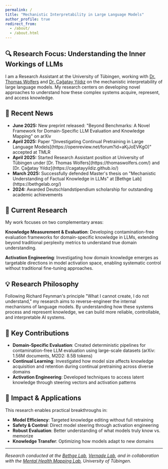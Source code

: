 ```yaml
---
permalink: /
title: "Mechanistic Interpretability in Large Language Models"
author_profile: true
redirect_from: 
  - /about/
  - /about.html
---
```


## 🔍 Research Focus: Understanding the Inner Workings of LLMs

I am a Research Assistant at the University of Tübingen, working with [Dr. Thomas Wolfers](https://thomaswolfers.com/) and [Dr. Çağatay Yıldız](https://cagatayyildiz.github.io/) on the mechanistic interpretability of large language models. My research centers on developing novel approaches to understand how these complex systems acquire, represent, and access knowledge.

## 📰 Recent News

<div class="news-box">
<ul>
<li><strong>June 2025:</strong> New preprint released: "Beyond Benchmarks: A Novel Framework for Domain-Specific LLM Evaluation and Knowledge Mapping" on arXiv</li>
<li><strong>April 2025:</strong> Paper "[Investigating Continual Pretraining in Large Language Models](https://openreview.net/forum?id=aKjJoEVKgO)" accepted at TMLR</li>
<li><strong>April 2025:</strong> Started Research Assistant position at University of Tübingen under [Dr. Thomas Wolfers](https://thomaswolfers.com/) and [Dr. Çağatay Yıldız](https://cagatayyildiz.github.io/)</li>
<li><strong>March 2025:</strong> Successfully defended Master's thesis on "Mechanistic Understanding of Factual Knowledge in LLMs" at [Bethge Lab](https://bethgelab.org/)</li>
<li><strong>2024:</strong> Awarded Deutschlandstipendium scholarship for outstanding academic achievements</li>
</ul>
</div>


## 🧪 Current Research

My work focuses on two complementary areas:

**Knowledge Measurement & Evaluation**: Developing contamination-free evaluation frameworks for domain-specific knowledge in LLMs, extending beyond traditional perplexity metrics to understand true domain understanding.

**Activation Engineering**: Investigating how domain knowledge emerges as targetable directions in model activation space, enabling systematic control without traditional fine-tuning approaches.

## 💡 Research Philosophy

Following Richard Feynman's principle "What I cannot create, I do not understand," my research aims to reverse-engineer the internal mechanisms of language models. By understanding how these systems process and represent knowledge, we can build more reliable, controllable, and interpretable AI systems.

## 🔬 Key Contributions

- **Domain-Specific Evaluation**: Created deterministic pipelines for contamination-free LLM evaluation using large-scale datasets (arXiv: 1.56M documents, M2D2: 8.5B tokens)
- **Continual Learning**: Investigated how model size affects knowledge acquisition and retention during continual pretraining across diverse domains
- **Activation Engineering**: Developed techniques to access latent knowledge through steering vectors and activation patterns

## 🎯 Impact & Applications

This research enables practical breakthroughs in:
- **Model Efficiency**: Targeted knowledge editing without full retraining
- **Safety & Control**: Direct model steering through activation engineering  
- **Robust Evaluation**: Better understanding of what models truly know vs. memorize
- **Knowledge Transfer**: Optimizing how models adapt to new domains

---

*Research conducted at the [Bethge Lab](https://bethgelab.org/), [Vernade Lab](https://www.cvernade.com/), and in collaboration with the [Mental Health Mapping Lab](https://mhm-lab.github.io/), University of Tübingen.*
